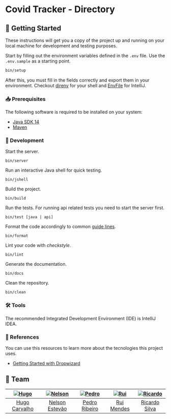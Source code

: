[hugo]: https://github.com/HugoCarvalho99
[hugo-pic]: https://github.com/HugoCarvalho99.png?size=120
[nelson]: https://github.com/nelsonmestevao
[nelson-pic]: https://github.com/nelsonmestevao.png?size=120
[pedro]: https://github.com/pedroribeiro22
[pedro-pic]: https://github.com/pedroribeiro22.png?size=120
[rui]: https://github.com/ruimendes29
[rui-pic]: https://github.com/ruimendes29.png?size=120
[ricardo]: https://github.com/ricardoslv
[ricardo-pic]: https://github.com/ricardoslv.png?size=120

# Covid Tracker - Directory

## :rocket: Getting Started

These instructions will get you a copy of the project up and running on your
local machine for development and testing purposes.

Start by filling out the environment variables defined in the `.env` file. Use
the `.env.sample` as a starting point.

```bash
bin/setup
```

After this, you must fill in the fields correctly and export them in your
environment. Checkout [direnv](https://direnv.net/) for your shell and
[EnvFile](https://github.com/Ashald/EnvFile) for IntelliJ.

### :inbox_tray: Prerequisites

The following software is required to be installed on your system:

- [Java SDK 14](https://openjdk.java.net/)
- [Maven](https://maven.apache.org/maven-features.html)

### :hammer: Development

Start the server.

```
bin/server
```

Run an interactive Java shell for quick testing.

```
bin/jshell
```

Build the project.

```
bin/build
```

Run the tests. For running api related tests you need to start the server first.

```
bin/test [java | api]
```

Format the code accordingly to common [guide lines](https://github.com/google/google-java-format).

```
bin/format
```

Lint your code with _checkstyle_.

```
bin/lint
```

Generate the documentation.

```
bin/docs
```

Clean the repository.

```
bin/clean
```

### :hammer_and_wrench: Tools

The recommended Integrated Development Environment (IDE) is IntelliJ IDEA.

### :link: References

You can use this resources to learn more about the tecnologies this project
uses.

- [Getting Started with Dropwizard](https://www.dropwizard.io/en/latest/getting-started.html)

## :busts_in_silhouette: Team

| [![Hugo][hugo-pic]][hugo] | [![Nelson][nelson-pic]][nelson] | [![Pedro][pedro-pic]][pedro] | [![Rui][rui-pic]][rui] | [![Ricardo][ricardo-pic]][ricardo] |
| :-----------------------: | :-----------------------------: | :--------------------------: | :--------------------: | :--------------------------------: |
|   [Hugo Carvalho][hugo]   |    [Nelson Estevão][nelson]     |    [Pedro Ribeiro][pedro]    |   [Rui Mendes][rui]    |      [Ricardo Silva][ricardo]      |
